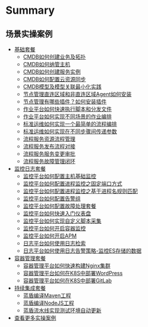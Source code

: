 # Summary

## 场景实操案例
* [基础套餐]()
    * [CMDB如何创建业务及拓扑](https://bk.tencent.com/s-mart/community/question/11176)
    * [CMDB如何纳管主机](https://bk.tencent.com/s-mart/community/question/11183)
    * [CMDB如何创建服务实例](https://bk.tencent.com/s-mart/community/question/11178)
    * [CMDB如何配置云资源同步](https://bk.tencent.com/s-mart/community/question/11186)
    * [CMDB模型及模型关联最小化实践](https://bk.tencent.com/s-mart/community/question/9795)
    * [节点管理直连区域和非直连区域Agent如何安装](https://bk.tencent.com/s-mart/community/question/10079)
    * [节点管理有哪些插件？如何安装插件](https://bk.tencent.com/s-mart/community/question/11241)
    * [作业平台如何快速执行脚本和分发文件](https://bk.tencent.com/s-mart/community/question/11098)
    * [作业平台如何实现不同场景的作业编排](https://bk.tencent.com/s-mart/community/question/9891)
    * [标准运维如何实现一个最简单的流程编排](https://bk.tencent.com/s-mart/community/question/11107)
    * [标准运维如何实现在不同步骤间传递参数](https://bk.tencent.com/s-mart/community/question/11112)
    * [流程服务资源流程管理](CO/ITSM/Service_Request.md)
    * [流程服务发布流程对接](CO/ITSM/Release_Management.md)
    * [流程服务服务变更审批](CO/ITSM/Change_Management.md)
    * [流程服务故障管理闭环](CO/ITSM/Incident_Management.md)
* [监控日志套餐]()
    * [监控平台如何配置主机基础监控](https://bk.tencent.com/s-mart/community/question/11440)
    * [监控平台如何配置进程监控之固定端口方式](https://bk.tencent.com/s-mart/community/question/11541)
    * [监控平台如何配置进程监控之基于进程名规则匹配](https://bk.tencent.com/s-mart/community/question/11542)
    * [监控平台如何配置告警组](https://bk.tencent.com/s-mart/community/question/11545)
    * [监控平台如何配置故障处理套餐](https://bk.tencent.com/s-mart/community/question/11546)
    * [监控平台如何快速入门仪表盘](https://bk.tencent.com/s-mart/community/question/11547)
    * [监控平台如何实现自定义脚本采集](https://bk.tencent.com/s-mart/community/question/11550)
    * [监控平台如何开启容器监控](7.0/监控平台/产品白皮书/scene-k8s/k8s_monitor_overview.md)
    * [监控平台如何开启APM](7.0/监控平台/产品白皮书/scene-apm/apm_monitor_overview.md)
    * [日志平台如何使用日志检索](7.0/日志平台/产品白皮书/data-visualization/query_log.md)
    * [日志平台如何使用日志告警策略-监控ES存储的数据](7.0/监控平台/产品白皮书/alarm-configurations/log_monitor.md)
* [容器管理套餐]()
    * [容器管理平台如何快速构建Nginx集群](7.0/BCS/产品白皮书/Scenes/Bcs_deploy_nginx_cluster.md)
    * [容器管理平台如何在K8S中部署WordPress](7.0/BCS/产品白皮书/Scenes/Deploy_wordpress.md)
    * [容器管理平台如何在K8S中部署GitLab](7.0/BCS/产品白皮书/Scenes/Deploy_gitlab_ce.md)
* [持续集成套餐]()
    * [蓝盾编译Maven工程](7.0/持续集成平台/产品白皮书/Quickstarts/Case/Examples/Java-Maven.md)
    * [蓝盾编译NodeJS工程](7.0/持续集成平台/产品白皮书/Quickstarts/Case/Examples/Node.md)
    * [蓝盾流水线实现测试环境自动更新](CI/Pipeline_git_commit_to_stag.md)
* [查看更多实操案例](https://bk.tencent.com/s-mart/community/question/9761)